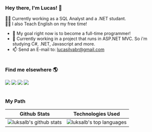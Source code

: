 ### Hey there, I'm Lucas! 👋

👨‍💻 Currently working as a SQL Analyst and a .NET studant. <br>
🧑‍🏫 I also Teach English on my free time!


- 🎯 My goal right now is to become a full-time programmer!
- 🌱 Currently working in a project that runs in ASP.NET MVC. So i'm studying C#, .NET, Javascript and more.
- 📫 Send an E-mail to: lucasilvabr@gmail.com
<br><br>

### Find me elsewhere 🌎<br>
<div>
  <a href="https://instagram.com/luksalb" target="_blank"><img src="https://img.shields.io/badge/-Instagram-%23E4405F?style=for-the-badge&logo=instagram&logoColor=white" target="_blank"></a>
 	<a href="https://www.twitch.tv/luksalb" target="_blank"><img src="https://img.shields.io/badge/Twitch-9146FF?style=for-the-badge&logo=twitch&logoColor=white" target="_blank"></a>
  <a href = "mailto:lucasilvabr@gmail.com"><img src="https://img.shields.io/badge/-Gmail-%23333?style=for-the-badge&logo=gmail&logoColor=white" target="_blank"></a>
  <a href="https://www.linkedin.com/in/albertolucas/" target="_blank"><img src="https://img.shields.io/badge/-LinkedIn-%230077B5?style=for-the-badge&logo=linkedin&logoColor=white" target="_blank"></a> 
 
</div><br>

### My Path
| Github Stats | Technologies Used |
| --- | --- |
| ![luksalb's github stats](https://github-readme-stats.vercel.app/api?username=luksalb&show_icons=true&title_color=f6c32c&icon_color=f6c32c&text_color=9f9f9f&bg_color=151515&count_private=true) | ![luksalb's top languages](https://github-readme-stats.vercel.app/api/top-langs/?username=luksalb&show_icons=true&title_color=f6c32c&icon_color=f6c32c&text_color=9f9f9f&bg_color=151515&count_private=true&layout=compact) |
